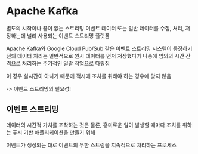 # Apache Kafka

별도의 시작이나 끝이 없는 스트리밍 이벤트 데이터 또는 일반 데이터를 수집, 처리, 저장하는데 널리 사용되는 이벤트 스트리밍 플랫폼

Apache Kafka와 Google Cloud Pub/Sub 같은 이벤트 스트리밍 시스템이 등장하기 전의 데이터 처리는 일반적으로 원시 데이터를 먼저 저장했다가 나중에 임의의 시간 간격으로 처리하는 주기적인 일괄 작업으로 다뤄짐

이 경우 실시간이 아니기 때문에 적시에 조치를 취해야 하는 경우에 맞지 않음

-> 이벤트 스트리밍의 필요성!

## 이벤트 스트리밍

데이터의 시간적 가치를 포착하는 것은 물론, 흥미로운 일이 발생할 때마다 조치를 취하는 푸시 기반 애플리케이션을 만들기 위해 

이벤트가 생성되는 대로 이벤트의 무한 스트림을 지속적으로 처리하는 프로세스

